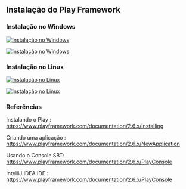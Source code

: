 ## Instalação do Play Framework

### Instalação no Windows

[![Instalação no Windows](https://img.youtube.com/vi/zQUZOiQPz_I/0.jpg)](https://youtu.be/v=zQUZOiQPz_I)

[![Instalação no Windows](https://img.youtube.com/vi/gD5w6KPtRlg/0.jpg)](https://youtu.be/gD5w6KPtRlg)

### Instalação no Linux

[![Instalação no Linux](https://img.youtube.com/vi/hYzYsSTYzGA/0.jpg)](https://youtu.be/hYzYsSTYzGA)

[![Instalação no Linux](https://img.youtube.com/vi/akW82JvPW14/0.jpg)](https://youtu.be/akW82JvPW14)

### Referências

Instalando o Play : https://www.playframework.com/documentation/2.6.x/Installing

Criando uma aplicação : https://www.playframework.com/documentation/2.6.x/NewApplication

Usando o Console SBT: https://www.playframework.com/documentation/2.6.x/PlayConsole

IntelliJ IDEA IDE : https://www.playframework.com/documentation/2.6.x/PlayConsole
